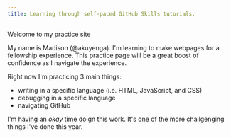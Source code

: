 ```yaml
---
title: Learning through self-paced GitHub Skills tutorials.
---
```


<p>Welcome to my practice site </p>

My name is Madison (@akuyenga). I'm learning to make webpages for a fellowship experience. 
This practice page will be a great boost of confidence as I navigate the experience. 
<p> Right now I'm practicing 3 main things: </p>
   <ul>
     <li>writing in a specific language (i.e. HTML, JavaScript, and CSS)</li>
     <li>debugging in a specific language</li>
     <li>navigating GitHub</li>
   </ul>
   I'm having an <em>okay</em> time doign this work. It's one of the more challgenging things I've done this year. 
